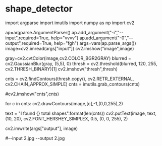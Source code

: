 # shape_detector
import argparse
import imutils
import numpy as np
import cv2



ap=argparse.ArgumentParser()
ap.add_argument("-i","--input",required=True, help="vvvv")
ap.add_argument("-0","--output",required=True, help="fgh")
args=vars(ap.parse_args())
image=cv2.imread(args["input"])
cv2.imshow("image",image)

gray=cv2.cvtColor(image,cv2.COLOR_BGR2GRAY)
blurred = cv2.GaussianBlur(gray, (5,5), 0)
thresh = cv2.threshold(blurred, 120, 255, cv2.THRESH_BINARY)[1]
cv2.imshow("thresh",thresh)

cnts = cv2.findContours(thresh.copy(), cv2.RETR_EXTERNAL,
	cv2.CHAIN_APPROX_SIMPLE)
cnts = imutils.grab_contours(cnts)

#cv2.imshow("cnts",cnts)

for c in cnts:
    cv2.drawContours(image,[c],-1,(0,0,255),2)

text = "I found {} total shapes".format(len(cnts))
cv2.putText(image, text, (10, 20), cv2.FONT_HERSHEY_SIMPLEX, 0.5,
		(0, 0, 255), 2)

cv2.imwrite(args["output"], image)
    
#--input 2.jpg --output 2.jpg
































